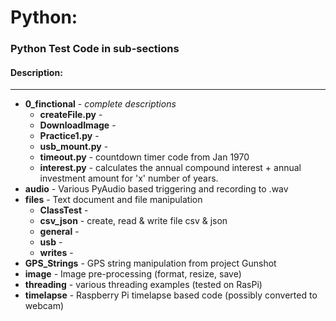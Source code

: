 # Python:

### Python Test Code in sub-sections

#### Description:
---

* **0_finctional** - _complete descriptions_
	* **createFile.py** - 
	* **DownloadImage** - 
	* **Practice1.py** - 
	* **usb_mount.py** - 
	* **timeout.py** - countdown timer code from Jan 1970
	* **interest.py** - calculates the annual compound interest + annual investment amount for 'x' number of years.
* **audio** - Various PyAudio based triggering and recording to .wav
* **files**	 - Text document and file manipulation
	* **ClassTest** - 
	* **csv_json** - create, read & write file csv & json
	* **general** - 
	* **usb** - 
	* **writes** - 
* **GPS_Strings** - GPS string manipulation from project Gunshot
* **image** - Image pre-processing (format, resize, save)
* **threading** - various threading examples (tested on RasPi) 
* **timelapse** - Raspberry Pi timelapse based code (possibly converted to webcam)